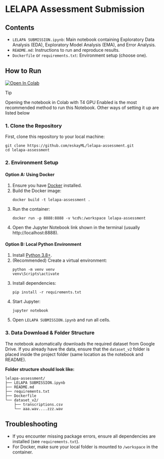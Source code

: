 # LELAPA Assessment Submission

## Contents
- `LELAPA SUBMISSION.ipynb`: Main notebook containing Exploratory Data Analysis (EDA), Exploratory Model Analysis (EMA), and Error Analysis.
- `README.md`: Instructions to run and reproduce results.
- `Dockerfile` or `requirements.txt`: Environment setup (choose one).

## How to Run
<a href="https://colab.research.google.com/github/eskayML/lelapa-assessment/blob/main/LELAPA%20SUBMISSION.ipynb" target="_parent"><img src="https://colab.research.google.com/assets/colab-badge.svg" alt="Open In Colab"/></a>

>[!TIP]
> Opening the notebook in Colab with T4 GPU Enabled is the most recommended method to run this Notebook. Other ways of setting it up are listed below


### 1. Clone the Repository
First, clone this repository to your local machine:

```
git clone https://github.com/eskayML/lelapa-assessment.git
cd lelapa-assessment
```

### 2. Environment Setup

#### Option A: Using Docker
1. Ensure you have [Docker](https://www.docker.com/) installed.
2. Build the Docker image:
   ```
   docker build -t lelapa-assessment .
   ```
3. Run the container:
   ```
   docker run -p 8888:8888 -v %cd%:/workspace lelapa-assessment
   ```
4. Open the Jupyter Notebook link shown in the terminal (usually http://localhost:8888).

#### Option B: Local Python Environment
1. Install [Python 3.8+](https://www.python.org/downloads/).
2. (Recommended) Create a virtual environment:
   ```
   python -m venv venv
   venv\Scripts\activate
   ```
3. Install dependencies:
   ```
   pip install -r requirements.txt
   ```
4. Start Jupyter:
   ```
   jupyter notebook
   ```
5. Open `LELAPA SUBMISSION.ipynb` and run all cells.


### 3. Data Download & Folder Structure
The notebook automatically downloads the required dataset from Google Drive. If you already have the data, ensure that the `dataset_v2` folder is placed inside the project folder (same location as the notebook and README).

**Folder structure should look like:**

```
lelapa-assessment/
├── LELAPA SUBMISSION.ipynb
├── README.md
├── requirements.txt
├── Dockerfile
└── dataset_v2/
    ├── transcriptions.csv
    └── aaa.wav....zzz.wav

```

## Troubleshooting
- If you encounter missing package errors, ensure all dependencies are installed (see `requirements.txt`).
- For Docker, make sure your local folder is mounted to `/workspace` in the container.


